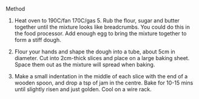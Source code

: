 
Method

1) Heat oven to 190C/fan 170C/gas 5. Rub the flour, sugar and butter together until the mixture looks like breadcrumbs. You could do this in the food processor. Add enough egg to bring the mixture together to form a stiff dough.

2) Flour your hands and shape the dough into a tube, about 5cm in diameter. Cut into 2cm-thick slices and place on a large baking sheet. Space them out as the mixture will spread when baking.

3) Make a small indentation in the middle of each slice with the end of a wooden spoon, and drop a tsp of jam in the centre. Bake for 10-15 mins until slightly risen and just golden. Cool on a wire rack.
